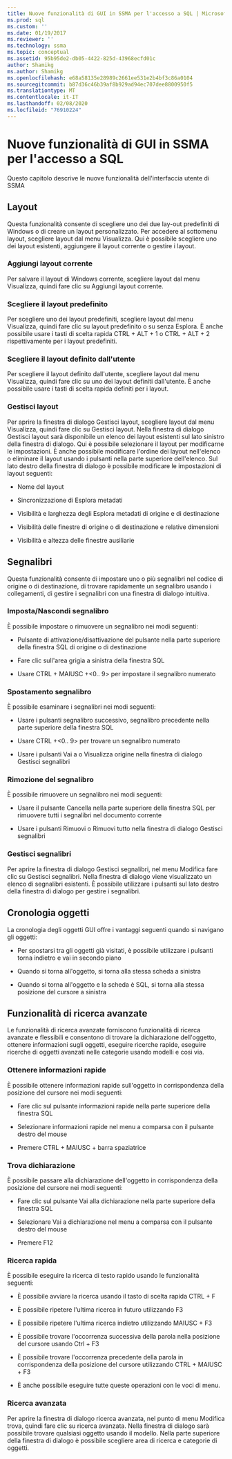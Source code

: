 ```yaml
---
title: Nuove funzionalità di GUI in SSMA per l'accesso a SQL | Microsoft Docs
ms.prod: sql
ms.custom: ''
ms.date: 01/19/2017
ms.reviewer: ''
ms.technology: ssma
ms.topic: conceptual
ms.assetid: 95b95de2-db05-4422-825d-43968ecfd01c
author: Shamikg
ms.author: Shamikg
ms.openlocfilehash: e68a58135e28989c2661ee531e2b4bf3c86a0104
ms.sourcegitcommit: b87d36c46b39af8b929ad94ec707dee8800950f5
ms.translationtype: MT
ms.contentlocale: it-IT
ms.lasthandoff: 02/08/2020
ms.locfileid: "76910224"
---
```

# <a name="new-gui-features-in-ssma-for-access-to-sql"></a>Nuove funzionalità di GUI in SSMA per l'accesso a SQL
Questo capitolo descrive le nuove funzionalità dell'interfaccia utente di SSMA  
  
## <a name="layouts"></a>Layout  
Questa funzionalità consente di scegliere uno dei due lay-out predefiniti di Windows o di creare un layout personalizzato. Per accedere al sottomenu layout, scegliere layout dal menu Visualizza. Qui è possibile scegliere uno dei layout esistenti, aggiungere il layout corrente o gestire i layout.  
  
### <a name="add-current-layout"></a>Aggiungi layout corrente  
Per salvare il layout di Windows corrente, scegliere layout dal menu Visualizza, quindi fare clic su Aggiungi layout corrente.  
  
### <a name="choose-predefined-layout"></a>Scegliere il layout predefinito  
Per scegliere uno dei layout predefiniti, scegliere layout dal menu Visualizza, quindi fare clic su layout predefinito o su senza Esplora. È anche possibile usare i tasti di scelta rapida CTRL + ALT + 1 o CTRL + ALT + 2 rispettivamente per i layout predefiniti.  
  
### <a name="choose-user-defined-layout"></a>Scegliere il layout definito dall'utente  
Per scegliere il layout definito dall'utente, scegliere layout dal menu Visualizza, quindi fare clic su uno dei layout definiti dall'utente. È anche possibile usare i tasti di scelta rapida definiti per i layout.  
  
### <a name="manage-layouts"></a>Gestisci layout  
Per aprire la finestra di dialogo Gestisci layout, scegliere layout dal menu Visualizza, quindi fare clic su Gestisci layout. Nella finestra di dialogo Gestisci layout sarà disponibile un elenco dei layout esistenti sul lato sinistro della finestra di dialogo. Qui è possibile selezionare il layout per modificarne le impostazioni. È anche possibile modificare l'ordine dei layout nell'elenco o eliminare il layout usando i pulsanti nella parte superiore dell'elenco. Sul lato destro della finestra di dialogo è possibile modificare le impostazioni di layout seguenti:  
  
-   Nome del layout  
  
-   Sincronizzazione di Esplora metadati  
  
-   Visibilità e larghezza degli Esplora metadati di origine e di destinazione  
  
-   Visibilità delle finestre di origine o di destinazione e relative dimensioni  
  
-   Visibilità e altezza delle finestre ausiliarie  
  
## <a name="bookmarks"></a>Segnalibri  
Questa funzionalità consente di impostare uno o più segnalibri nel codice di origine o di destinazione, di trovare rapidamente un segnalibro usando i collegamenti, di gestire i segnalibri con una finestra di dialogo intuitiva.  
  
### <a name="toggle-bookmark"></a>Imposta/Nascondi segnalibro  
È possibile impostare o rimuovere un segnalibro nei modi seguenti:  
  
-   Pulsante di attivazione/disattivazione del pulsante nella parte superiore della finestra SQL di origine o di destinazione  
  
-   Fare clic sull'area grigia a sinistra della finestra SQL  
  
-   Usare CTRL + MAIUSC +&lt;0.. 9&gt; per impostare il segnalibro numerato  
  
### <a name="bookmark-navigation"></a>Spostamento segnalibro  
È possibile esaminare i segnalibri nei modi seguenti:  
  
-   Usare i pulsanti segnalibro successivo, segnalibro precedente nella parte superiore della finestra SQL  
  
-   Usare CTRL +&lt;0.. 9&gt; per trovare un segnalibro numerato  
  
-   Usare i pulsanti Vai a o Visualizza origine nella finestra di dialogo Gestisci segnalibri  
  
### <a name="removing-bookmark"></a>Rimozione del segnalibro  
È possibile rimuovere un segnalibro nei modi seguenti:  
  
-   Usare il pulsante Cancella nella parte superiore della finestra SQL per rimuovere tutti i segnalibri nel documento corrente  
  
-   Usare i pulsanti Rimuovi o Rimuovi tutto nella finestra di dialogo Gestisci segnalibri  
  
### <a name="manage-bookmarks"></a>Gestisci segnalibri  
Per aprire la finestra di dialogo Gestisci segnalibri, nel menu Modifica fare clic su Gestisci segnalibri. Nella finestra di dialogo viene visualizzato un elenco di segnalibri esistenti. È possibile utilizzare i pulsanti sul lato destro della finestra di dialogo per gestire i segnalibri.  
  
## <a name="object-history"></a>Cronologia oggetti  
La cronologia degli oggetti GUI offre i vantaggi seguenti quando si navigano gli oggetti:  
  
-   Per spostarsi tra gli oggetti già visitati, è possibile utilizzare i pulsanti torna indietro e vai in secondo piano  
  
-   Quando si torna all'oggetto, si torna alla stessa scheda a sinistra  
  
-   Quando si torna all'oggetto e la scheda è SQL, si torna alla stessa posizione del cursore a sinistra  
  
## <a name="advanced-search-capabilities"></a>Funzionalità di ricerca avanzate  
Le funzionalità di ricerca avanzate forniscono funzionalità di ricerca avanzate e flessibili e consentono di trovare la dichiarazione dell'oggetto, ottenere informazioni sugli oggetti, eseguire ricerche rapide, eseguire ricerche di oggetti avanzati nelle categorie usando modelli e così via.  
  
### <a name="get-quick-information"></a>Ottenere informazioni rapide  
È possibile ottenere informazioni rapide sull'oggetto in corrispondenza della posizione del cursore nei modi seguenti:  
  
-   Fare clic sul pulsante informazioni rapide nella parte superiore della finestra SQL  
  
-   Selezionare informazioni rapide nel menu a comparsa con il pulsante destro del mouse  
  
-   Premere CTRL + MAIUSC + barra spaziatrice  
  
### <a name="find-declaration"></a>Trova dichiarazione  
È possibile passare alla dichiarazione dell'oggetto in corrispondenza della posizione del cursore nei modi seguenti:  
  
-   Fare clic sul pulsante Vai alla dichiarazione nella parte superiore della finestra SQL  
  
-   Selezionare Vai a dichiarazione nel menu a comparsa con il pulsante destro del mouse  
  
-   Premere F12  
  
### <a name="quick-search"></a>Ricerca rapida  
È possibile eseguire la ricerca di testo rapido usando le funzionalità seguenti:  
  
-   È possibile avviare la ricerca usando il tasto di scelta rapida CTRL + F  
  
-   È possibile ripetere l'ultima ricerca in futuro utilizzando F3  
  
-   È possibile ripetere l'ultima ricerca indietro utilizzando MAIUSC + F3  
  
-   È possibile trovare l'occorrenza successiva della parola nella posizione del cursore usando Ctrl + F3  
  
-   È possibile trovare l'occorrenza precedente della parola in corrispondenza della posizione del cursore utilizzando CTRL + MAIUSC + F3  
  
-   È anche possibile eseguire tutte queste operazioni con le voci di menu.  
  
### <a name="advanced-search"></a>Ricerca avanzata  
Per aprire la finestra di dialogo ricerca avanzata, nel punto di menu Modifica trova, quindi fare clic su ricerca avanzata. Nella finestra di dialogo sarà possibile trovare qualsiasi oggetto usando il modello. Nella parte superiore della finestra di dialogo è possibile scegliere area di ricerca e categorie di oggetti.  
  
